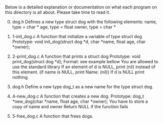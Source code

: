Below is a detailed explanation or documentation on what each program on this 
directory is all about. Please take time to read it.

0. dog.h	Defines a new type struct dog with the following elements:
		name, type = char *
		age, type = float
		owner, type = char *

1. 1-init_dog.c	 A function that initialize a variable of type struct dog
		 Prototype: void init_dog(struct dog *d, char *name, float age,
		 char *owner);

2. 2-print_dog.c A function that prints a struct dog
		 Prototype: void print_dog(struct dog *d);
		 Format: see example bellow
		 You are allowed to use the standard library
		 If an element of d is NULL, print (nil) instead of this 
		 element. (if name is NULL, print Name: (nil))
		 If d is NULL print nothing.

3. dog.h	Define a new type dog_t as a new name for the 
		type struct dog.

4. 4-new_dog.c	A function that creates a new dog.
		Prototype: dog_t *new_dog(char *name, float age, char *owner);
		You have to store a copy of name and owner
		Return NULL if the function fails

5. 5-free_dog.c	A function that frees dogs.

